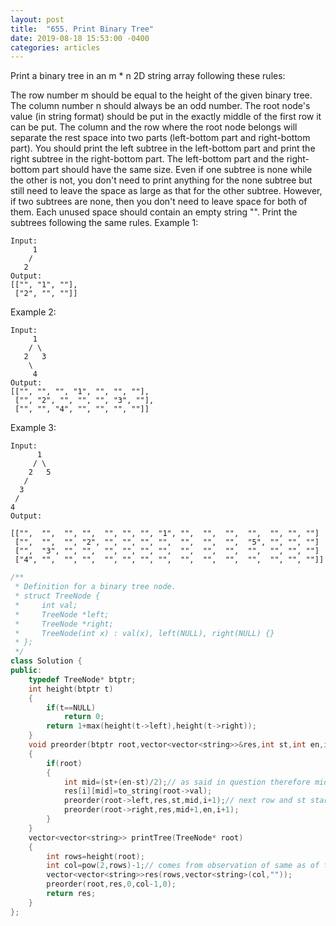 ```yaml
---
layout: post
title:  "655. Print Binary Tree"
date: 2019-08-18 15:53:00 -0400
categories: articles
---
```


Print a binary tree in an m * n 2D string array following these rules:

The row number m should be equal to the height of the given binary tree.
The column number n should always be an odd number.
The root node's value (in string format) should be put in the exactly middle of the first row it can be put. The column and the row where the root node belongs will separate the rest space into two parts (left-bottom part and right-bottom part). You should print the left subtree in the left-bottom part and print the right subtree in the right-bottom part. The left-bottom part and the right-bottom part should have the same size. Even if one subtree is none while the other is not, you don't need to print anything for the none subtree but still need to leave the space as large as that for the other subtree. However, if two subtrees are none, then you don't need to leave space for both of them.
Each unused space should contain an empty string "".
Print the subtrees following the same rules.
Example 1:
```
Input:
     1
    /
   2
Output:
[["", "1", ""],
 ["2", "", ""]]
```
Example 2:
```
Input:
     1
    / \
   2   3
    \
     4
Output:
[["", "", "", "1", "", "", ""],
 ["", "2", "", "", "", "3", ""],
 ["", "", "4", "", "", "", ""]]
```
Example 3:
```
Input:
      1
     / \
    2   5
   / 
  3 
 / 
4 
Output:

[["",  "",  "", "",  "", "", "", "1", "",  "",  "",  "",  "", "", ""]
 ["",  "",  "", "2", "", "", "", "",  "",  "",  "",  "5", "", "", ""]
 ["",  "3", "", "",  "", "", "", "",  "",  "",  "",  "",  "", "", ""]
 ["4", "",  "", "",  "", "", "", "",  "",  "",  "",  "",  "", "", ""]]
```
```c++
/**
 * Definition for a binary tree node.
 * struct TreeNode {
 *     int val;
 *     TreeNode *left;
 *     TreeNode *right;
 *     TreeNode(int x) : val(x), left(NULL), right(NULL) {}
 * };
 */
class Solution {
public:
    typedef TreeNode* btptr;
    int height(btptr t)
    {
        if(t==NULL)
            return 0;
        return 1+max(height(t->left),height(t->right));
    }
    void preorder(btptr root,vector<vector<string>>&res,int st,int en,int i)
    {
        if(root)
        {
            int mid=(st+(en-st)/2);// as said in question therefore mid is used
            res[i][mid]=to_string(root->val);
            preorder(root->left,res,st,mid,i+1);// next row and st starting and ending index 
            preorder(root->right,res,mid+1,en,i+1);
        }
    }
    vector<vector<string>> printTree(TreeNode* root) 
    {
        int rows=height(root);
        int col=pow(2,rows)-1;// comes from observation of same as of full binary tree
        vector<vector<string>>res(rows,vector<string>(col,""));
        preorder(root,res,0,col-1,0);
        return res;
    }
};
```